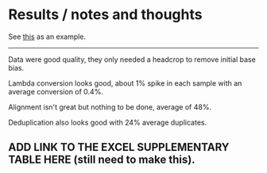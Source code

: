 # Results / notes and thoughts

See [this](https://github.com/MooHoll/Asian_Psyllid_Methylation/blob/master/Identification_Sex_Chromosomes/identification_sex_chromosomes.md) as an example.

---

Data were good quality, they only needed a headcrop to remove initial base bias.

Lambda conversion looks good, about 1% spike in each sample with an average conversion of 0.4%.

Alignment isn't great but nothing to be done, average of 48%.

Deduplication also looks good with 24% average duplicates.

ADD LINK TO THE EXCEL SUPPLEMENTARY TABLE HERE **(still need to make this)**.
---